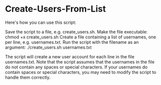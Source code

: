 # Create-Users-From-List
Here's how you can use this script:

Save the script to a file, e.g. create_users.sh.
Make the file executable: chmod +x create_users.sh
Create a file containing a list of usernames, one per line, e.g. usernames.txt.
Run the script with the filename as an argument: ./create_users.sh usernames.txt

The script will create a new user account for each line in the file usernames.txt. Note that the script assumes that the usernames in the file do not contain any spaces or special characters. If your usernames do contain spaces or special characters, you may need to modify the script to handle them correctly.
